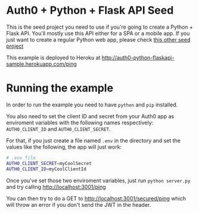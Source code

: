 # Auth0 + Python + Flask API Seed
This is the seed project you need to use if you're going to create a Python + Flask API. You'll mostly use this API either for a SPA or a mobile app. If you just want to create a regular Python web app, please check [this other seed project](https://github.com/auth0/auth0-python/tree/master/examples/flask-webapp)

This example is deployed to Heroku at http://auth0-python-flaskapi-sample.herokuapp.com/ping

# Running the example
In order to run the example you need to have `python` and `pip` installed.

You also need to set the client ID and secret from your Auth0 app as enviroment variables with the following names respectively: `AUTH0_CLIENT_ID` and `AUTH0_CLIENT_SECRET`.

For that, if you just create a file named `.env` in the directory and set the values like the following, the app will just work:

````bash
# .env file
AUTH0_CLIENT_SECRET=myCoolSecret
AUTH0_CLIENT_ID=myCoolClientId
````

Once you've set those two enviroment variables, just run `python server.py` and try calling [http://localhost:3001/ping](http://localhost:3001/ping)

You can then try to do a GET to [http://localhost:3001/secured/ping](http://localhost:3001/secured/ping) which will throw an error if you don't send the JWT in the header.
